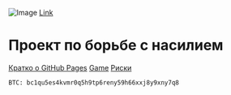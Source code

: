![Image](https://static.wixstatic.com/media/7ac599_10e3d91fb1e3408fa7bf4b03f28670ce~mv2.jpg/v1/fill/w_764,h_764,al_c,q_85,usm_0.66_1.00_0.01/7ac599_10e3d91fb1e3408fa7bf4b03f28670ce~mv2.webp)
[Link](https://www.avogado6.com/diary2020?lightbox=dataItem-kgyq2h465)

# Проект по борьбе с насилием
[Кратко о GitHub Pages](https://poolsar42.github.io/non-violent/pages)
[Game](https://poolsar42.github.io/non-violent/game)
[Риски](https://poolsar42.github.io/non-violent/fear)

```
BTC: bc1qu5es4kvmr0q5h9tp6reny59h66xxj8y9xny7q8
```
